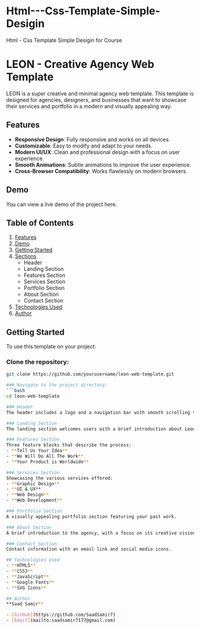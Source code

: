# Html---Css-Template-Simple-Desigin
Html - Css Template Simple Desigin for Course
# LEON - Creative Agency Web Template

LEON is a super creative and minimal agency web template. This template is designed for agencies, designers, and businesses that want to showcase their services and portfolio in a modern and visually appealing way.

## Features
- **Responsive Design**: Fully responsive and works on all devices.
- **Customizable**: Easy to modify and adapt to your needs.
- **Modern UI/UX**: Clean and professional design with a focus on user experience.
- **Smooth Animations**: Subtle animations to improve the user experience.
- **Cross-Browser Compatibility**: Works flawlessly on modern browsers.

## Demo
You can view a live demo of the project here.

## Table of Contents
1. [Features](#features)
2. [Demo](#demo)
3. [Getting Started](#getting-started)
4. [Sections](#sections)
   - Header
   - Landing Section
   - Features Section
   - Services Section
   - Portfolio Section
   - About Section
   - Contact Section
5. [Technologies Used](#technologies-used)
6. [Author](#author)

## Getting Started
To use this template on your project:

### Clone the repository:
```bash
git clone https://github.com/yourusername/leon-web-template.git

### Navigate to the project directory:
```bash
cd leon-web-template

### Header
The header includes a logo and a navigation bar with smooth scrolling to different sections of the webpage.

### Landing Section
The landing section welcomes users with a brief introduction about Leon, highlighting its creative and minimalistic approach.

### Features Section
Three feature blocks that describe the process:
- **Tell Us Your Idea**
- **We Will Do All The Work**
- **Your Product is Worldwide**

### Services Section
Showcasing the various services offered:
- **Graphic Design**
- **UI & UX**
- **Web Design**
- **Web Development**

### Portfolio Section
A visually appealing portfolio section featuring your past work.

### About Section
A brief introduction to the agency, with a focus on its creative vision and mission.

### Contact Section
Contact information with an email link and social media icons.

## Technologies Used
- **HTML5**
- **CSS3**
- **JavaScript**
- **Google Fonts**
- **SVG Icons**

## Author
**Saad Samir**

- [GitHub](https://github.com/SaadSamir7)
- [Email](mailto:saadsamir7177@gmail.com)